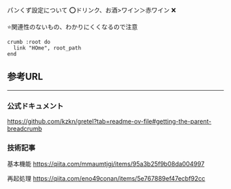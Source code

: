 パンくず設定について
⭕️ドリンク、お酒>ワイン＞赤ワイン
❌

⭐️関連性のないもの、わかりにくくなるので注意



```
crumb :root do
  link "HOme", root_path
end
```

## 参考URL
***
### 公式ドキュメント
https://github.com/kzkn/gretel?tab=readme-ov-file#getting-the-parent-breadcrumb

### 技術記事
基本機能
https://qiita.com/mmaumtjgj/items/95a3b25f9b08da004997

再起処理
https://qiita.com/eno49conan/items/5e767889ef47ecbf92cc